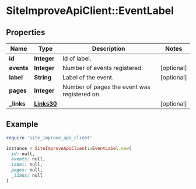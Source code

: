 # SiteImproveApiClient::EventLabel

## Properties

| Name | Type | Description | Notes |
| ---- | ---- | ----------- | ----- |
| **id** | **Integer** | Id of label. |  |
| **events** | **Integer** | Number of events registered. | [optional] |
| **label** | **String** | Label of the event. | [optional] |
| **pages** | **Integer** | Number of pages the event was registered on. |  |
| **_links** | [**Links30**](Links30.md) |  | [optional] |

## Example

```ruby
require 'site_improve_api_client'

instance = SiteImproveApiClient::EventLabel.new(
  id: null,
  events: null,
  label: null,
  pages: null,
  _links: null
)
```

